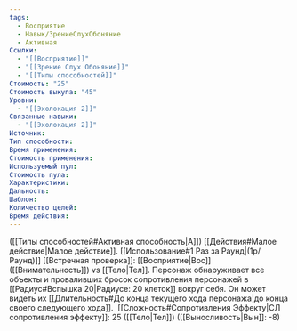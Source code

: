```yaml
---
tags:
  - Восприятие
  - Навык/ЗрениеСлухОбоняние
  - Активная
Ссылки:
  - "[[Восприятие]]"
  - "[[Зрение Слух Обоняние]]"
  - "[[Типы способностей]]"
Стоимость: "25"
Стоимость выкупа: "45"
Уровни:
  - "[[Эхолокация 2]]"
Связанные навыки:
  - "[[Эхолокация 2]]"
Источник:
Тип способности:
Время применения:
Стоимость применения:
Используемый пул:
Стоимость пула:
Характеристики:
Дальность:
Шаблон:
Количество целей:
Время действия:
---
```

([[Типы способностей#Активная способность|А]]) [[Действия#Малое действие|Малое действие]]. [[Использование#1 Раз за Раунд|(1р/Раунд)]] [[Встречная проверка]]: [[Восприятие|Вос]] ([[Внимательность]]) vs [[Тело|Тел]]. Персонаж обнаруживает все объекты и проваливших бросок сопротивления персонажей в [[Радиус#Вспышка 20|Радиусе: 20 клеток]] вокруг себя. Он может видеть их [[Длительность#До конца текущего хода персонажа|до конца своего следующего хода]].  [[Сложность#Cопротивления Эффекту|СЛ сопротивления эффекту]]: 25 ([[Тело|Тел]]) ([[Выносливость|Вын]]: -8)